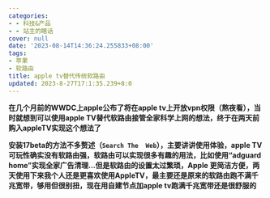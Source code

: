 ```yaml
---
categories:
- - 科技&产品
- - 站主的瞎话
cover: null
date: '2023-08-14T14:36:24.255833+08:00'
tags:
- 苹果
- 软路由
title: apple tv替代传统软路由
updated: 2023-8-27T17:1:35.239+8:0
---
```

**在几个月前的WWDC上apple公布了将在apple tv上开放vpn权限（熬夜看），当时就想到可以使用apple TV替代软路由接管全家科学上网的想法，终于在两天前购入appleTV实现这个想法了**



**安装17beta的方法不多赘述（`Search The  Web`），主要讲讲使用体验，apple TV可玩性确实没有软路由强，软路由可以实现很多有趣的用法，比如使用“adguard home”实现全家广告清理...但是软路由的设置太过繁琐，Apple 更简洁方便，两天使用下来我个人还是更喜欢使用AppleTV，最主要还是原来的软路由跑不满千兆宽带，够用但很别扭，现在用自建节点加apple tv跑满千兆宽带还是很舒服的**
